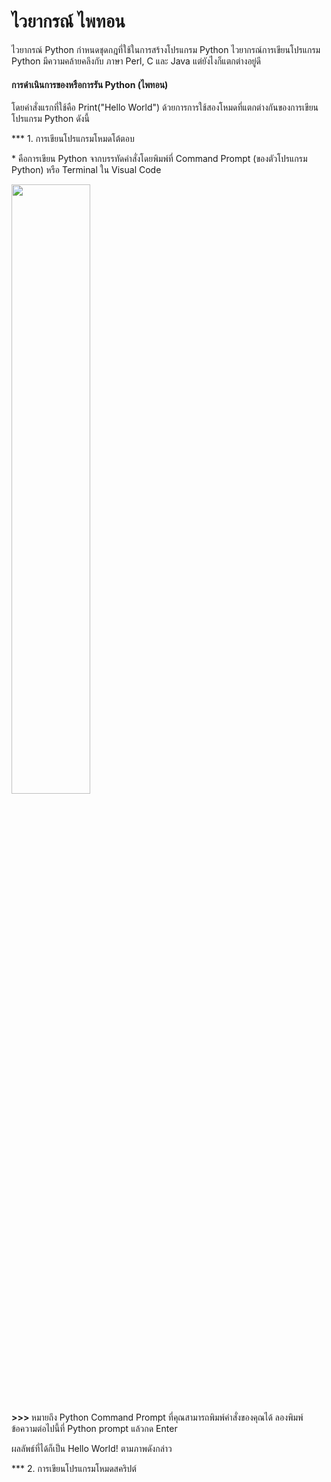 # ไวยากรณ์ ไพทอน

ไวยากรณ์ Python กำหนดชุดกฎที่ใช้ในการสร้างโปรแกรม Python
ไวยากรณ์การเขียนโปรแกรม Python มีความคล้ายคลึงกับ ภาษา Perl, C และ Java แต่ยังไงก็แตกต่างอยู่ดี

<h4> การดำเนินการของหรือการรัน Python (ไพทอน) </h4>
<p> โดยคำสั่งแรกที่ใช้คือ Print("Hello World") ด้วยการการใช้สองโหมดที่แตกต่างกันของการเขียนโปรแกรม Python ดังนี้ </p>
<p> *** 1. การเขียนโปรแกรมโหมดโต้ตอบ </p>
  <p> * คือการเขียน Python จากบรรทัดคำสั่งโดยพิมพ์ที่ Command Prompt (ของตัวโปรแกรม Python) หรือ Terminal ใน Visual Code </p>
  <image src=https://www.udacity.com/blog/wp-content/uploads/2020/11/Hello-World_Blog-scaled.jpeg width=50%>
   <p> <b> >>> </b> หมายถึง Python Command Prompt ที่คุณสามารถพิมพ์คำสั่งของคุณได้ ลองพิมพ์ข้อความต่อไปนี้ที่ Python prompt แล้วกด Enter </p>
    <p> ผลลัพธ์ที่ได้ก็เป็น Hello World! ตามภาพดังกล่าว </p>
<p> *** 2. การเขียนโปรแกรมโหมดสคริปต์ </p>
    <p>
